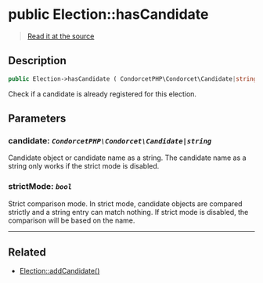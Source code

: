 # public Election::hasCandidate

> [Read it at the source](https://github.com/julien-boudry/Condorcet/blob/master/src/ElectionProcess/CandidatesProcess.php#L97)

## Description    

```php
public Election->hasCandidate ( CondorcetPHP\Condorcet\Candidate|string $candidate [, bool $strictMode = true] ): bool
```

Check if a candidate is already registered for this election.

## Parameters

### **candidate:** *`CondorcetPHP\Condorcet\Candidate|string`*   
Candidate object or candidate name as a string. The candidate name as a string only works if the strict mode is disabled.    

### **strictMode:** *`bool`*   
Strict comparison mode. In strict mode, candidate objects are compared strictly and a string entry can match nothing. If strict mode is disabled, the comparison will be based on the name.    

---------------------------------------

## Related

* [Election::addCandidate()](/Docs/api-reference/Election%20Class/Election--addCandidate().md)    
